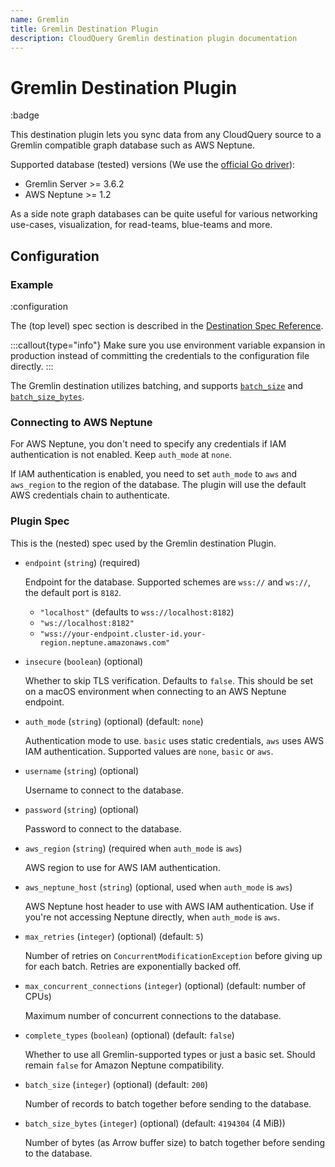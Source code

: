 ```yaml
---
name: Gremlin
title: Gremlin Destination Plugin
description: CloudQuery Gremlin destination plugin documentation
---
```

# Gremlin Destination Plugin

:badge

This destination plugin lets you sync data from any CloudQuery source to a Gremlin compatible graph database such as AWS Neptune.

Supported database (tested) versions (We use the [official Go driver](https://github.com/apache/tinkerpop/tree/master/gremlin-go)):

- Gremlin Server >= 3.6.2
- AWS Neptune >= 1.2

As a side note graph databases can be quite useful for various networking use-cases, visualization, for read-teams, blue-teams and more.

## Configuration

### Example

:configuration

The (top level) spec section is described in the [Destination Spec Reference](/docs/reference/destination-spec).

:::callout{type="info"}
Make sure you use environment variable expansion in production instead of committing the credentials to the configuration file directly.
:::

The Gremlin destination utilizes batching, and supports [`batch_size`](/docs/reference/destination-spec#batch_size) and [`batch_size_bytes`](/docs/reference/destination-spec#batch_size_bytes).

### Connecting to AWS Neptune

For AWS Neptune, you don't need to specify any credentials if IAM authentication is not enabled. Keep `auth_mode` at `none`.

If IAM authentication is enabled, you need to set `auth_mode` to `aws` and `aws_region` to the region of the database. The plugin will use the default AWS credentials chain to authenticate.

### Plugin Spec

This is the (nested) spec used by the Gremlin destination Plugin.

- `endpoint` (`string`) (required)

  Endpoint for the database. Supported schemes are `wss://` and `ws://`, the default port is `8182`.

  - `"localhost"` (defaults to `wss://localhost:8182`)
  - `"ws://localhost:8182"`
  - `"wss://your-endpoint.cluster-id.your-region.neptune.amazonaws.com"`

- `insecure` (`boolean`) (optional)

  Whether to skip TLS verification. Defaults to `false`. This should be set on a macOS environment when connecting to an AWS Neptune endpoint.

- `auth_mode` (`string`) (optional) (default: `none`)

  Authentication mode to use. `basic` uses static credentials, `aws` uses AWS IAM authentication.
  Supported values are `none`, `basic` or `aws`.

- `username` (`string`) (optional)

  Username to connect to the database.

- `password` (`string`) (optional)

  Password to connect to the database.

- `aws_region` (`string`) (required when `auth_mode` is `aws`)

  AWS region to use for AWS IAM authentication.

- `aws_neptune_host` (`string`) (optional, used when `auth_mode` is `aws`)

  AWS Neptune host header to use with AWS IAM authentication. Use if you're not accessing Neptune directly, when `auth_mode` is `aws`.

- `max_retries` (`integer`) (optional) (default: `5`)

  Number of retries on `ConcurrentModificationException` before giving up for each batch.
  Retries are exponentially backed off.

- `max_concurrent_connections` (`integer`) (optional) (default: number of CPUs)

  Maximum number of concurrent connections to the database.

- `complete_types` (`boolean`) (optional) (default: `false`)

  Whether to use all Gremlin-supported types or just a basic set.
  Should remain `false` for Amazon Neptune compatibility.

- `batch_size` (`integer`) (optional) (default: `200`)

  Number of records to batch together before sending to the database.

- `batch_size_bytes` (`integer`) (optional) (default: `4194304` (4 MiB))

  Number of bytes (as Arrow buffer size) to batch together before sending to the database.
